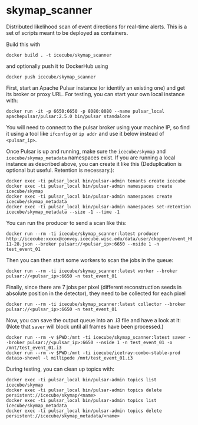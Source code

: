 # skymap_scanner

Distributed likelihood scan of event directions for real-time alerts.
This is a set of scripts meant to be deployed as containers.

Build this with 
```
docker build . -t icecube/skymap_scanner
```

and optionally push it to DockerHub using
```
docker push icecube/skymap_scanner
```

First, start an Apache Pulsar instance (or identify an existing one)
and get its broker or proxy URL.
For testing, you can start your own local instance with:
```
docker run -it -p 6650:6650 -p 8080:8080 --name pulsar_local apachepulsar/pulsar:2.5.0 bin/pulsar standalone
```

You will need to connect to the pulsar broker using your machine IP,
so find it using a tool like `ifconfig` or `ip addr` and use it below
instead of `<pulsar_ip>`.

Once Pulsar is up and running, make sure the `icecube/skymap` and
`icecube/skymap_metadata` namespaces exist. If you are running a local
instance as described above, you can create it like this
(Deduplication is optional but useful. Retention is necessary.):
```
docker exec -ti pulsar_local bin/pulsar-admin tenants create icecube
docker exec -ti pulsar_local bin/pulsar-admin namespaces create icecube/skymap
docker exec -ti pulsar_local bin/pulsar-admin namespaces create icecube/skymap_metadata
docker exec -ti pulsar_local bin/pulsar-admin namespaces set-retention icecube/skymap_metadata --size -1 --time -1
```

You can run the producer to send a scan like this: 

```
docker run --rm -ti icecube/skymap_scanner:latest producer http://icecube:xxxxx@convey.icecube.wisc.edu/data/user/ckopper/event_HESE_2017-11-28.json --broker pulsar://<pulsar_ip>:6650 --nside 1 -n test_event_01 
```

Then you can then start some workers to scan the jobs in the queue:

```
docker run --rm -ti icecube/skymap_scanner:latest worker --broker pulsar://<pulsar_ip>:6650 -n test_event_01
```

Finally, since there are 7 jobs per pixel (different reconstruction seeds in absolute position
in the detector), they need to be collected for each pixel

```
docker run --rm -ti icecube/skymap_scanner:latest collector --broker pulsar://<pulsar_ip>:6650 -n test_event_01
```

Now, you can save the output queue into an .i3 file and have a look at it:
(Note that `saver` will block until all frames have been processed.)

```
docker run --rm -v $PWD:/mnt -ti icecube/skymap_scanner:latest saver --broker pulsar://<pulsar_ip>:6650 --nside 1 -n test_event_01 -o /mnt/test_event_01.i3
docker run --rm -v $PWD:/mnt -ti icecube/icetray:combo-stable-prod dataio-shovel -l millipede /mnt/test_event_01.i3
```


During testing, you can clean up topics with:
```
docker exec -ti pulsar_local bin/pulsar-admin topics list icecube/skymap
docker exec -ti pulsar_local bin/pulsar-admin topics delete persistent://icecube/skymap/<name>
docker exec -ti pulsar_local bin/pulsar-admin topics list icecube/skymap_metadata
docker exec -ti pulsar_local bin/pulsar-admin topics delete persistent://icecube/skymap_metadata/<name>
```
